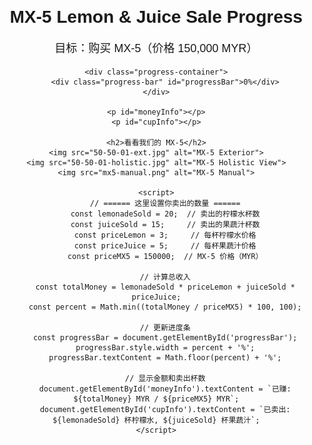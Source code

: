 
<html lang="zh">
<head>
    <meta charset="UTF-8">
    <meta name="viewport" content="width=device-width, initial-scale=1.0">
    <title>MX-5 Lemon & Juice Sale</title>
    <style>
        body {
            font-family: Arial, sans-serif;
            text-align: center;
            margin: 20px;
        }
        img {
            max-width: 80%;
            height: auto;
            margin: 20px 0;
            border: 2px solid #ccc;
            border-radius: 10px;
        }
        .progress-container {
            width: 80%;
            background-color: #eee;
            margin: 20px auto;
            border-radius: 20px;
            overflow: hidden;
        }
        .progress-bar {
            height: 30px;
            width: 0%;
            background-color: #4caf50;
            line-height: 30px;
            color: white;
            font-weight: bold;
        }
        p {
            font-size: 18px;
        }
    </style>
</head>
<body>
    <h1>MX-5 Lemon & Juice Sale Progress</h1>
    <p>目标：购买 MX-5（价格 150,000 MYR）</p>

    <div class="progress-container">
        <div class="progress-bar" id="progressBar">0%</div>
    </div>

    <p id="moneyInfo"></p>
    <p id="cupInfo"></p>

    <h2>看看我们的 MX-5</h2>
    <img src="50-50-01-ext.jpg" alt="MX-5 Exterior">
    <img src="50-50-01-holistic.jpg" alt="MX-5 Holistic View">
    <img src="mx5-manual.png" alt="MX-5 Manual">

    <script>
        // ====== 这里设置你卖出的数量 ======
        const lemonadeSold = 20;  // 卖出的柠檬水杯数
        const juiceSold = 15;     // 卖出的果蔬汁杯数
        const priceLemon = 3;     // 每杯柠檬水价格
        const priceJuice = 5;     // 每杯果蔬汁价格
        const priceMX5 = 150000;  // MX-5 价格（MYR）

        // 计算总收入
        const totalMoney = lemonadeSold * priceLemon + juiceSold * priceJuice;
        const percent = Math.min((totalMoney / priceMX5) * 100, 100);

        // 更新进度条
        const progressBar = document.getElementById('progressBar');
        progressBar.style.width = percent + '%';
        progressBar.textContent = Math.floor(percent) + '%';

        // 显示金额和卖出杯数
        document.getElementById('moneyInfo').textContent = `已赚: ${totalMoney} MYR / ${priceMX5} MYR`;
        document.getElementById('cupInfo').textContent = `已卖出: ${lemonadeSold} 杯柠檬水, ${juiceSold} 杯果蔬汁`;
    </script>
</body>
</html>
